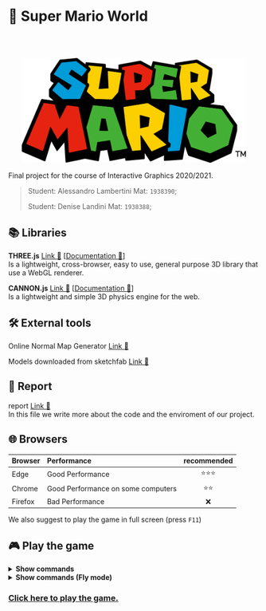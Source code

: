 # 👾 Super Mario World

<br />
<br />
<p align="center">
  <a href="https://github.com/SapienzaInteractiveGraphicsCourse/final-project-la_dl-team">
    <img alt="SuperMario" title="SuperMario" src="./resources/images/SM.png" width="450">
  </a>
</p>

Final project for the course of Interactive Graphics 2020/2021.

>Student: Alessandro Lambertini Mat: `1938390`;
>
>Student: Denise Landini Mat: `1938388`;

## 📚 Libraries

**THREE.js** [Link 🔗](https://threejs.org/) [[Documentation 🔗](https://threejs.org/docs/)]
<br />
Is a lightweight, cross-browser, easy to use, general purpose 3D library that use a WebGL renderer.

**CANNON.js** [Link 🔗](https://schteppe.github.io/cannon.js/) [[Documentation 🔗](https://schteppe.github.io/cannon.js/docs/)]
<br />
Is a lightweight and simple 3D physics engine for the web.

## 🛠️ External tools

Online Normal Map Generator [Link 🔗](https://cpetry.github.io/NormalMap-Online/)

Models downloaded from sketchfab [Link 🔗](https://sketchfab.com/)

## 📜 Report

 report [Link 🔗](./Report.pdf)
 <br />
 In this file we write more about the code and the enviroment of our project.

## 🌐 Browsers

|Browser|Performance|recommended|
|:---|:---|:---:|
|Edge|Good Performance|⭐⭐⭐|
|Chrome|Good Performance on some computers|⭐⭐|
|Firefox|Bad Performance|❌|

We also suggest to play the game in full screen (press `F11`)

## 🎮 Play the game

<details><summary><b>Show commands</b></summary>

- `W` `A` `S` `D`: directional movement
- `SPACE`: jump
- `SHIFT`: run
- `Mouse`: move the camera
- `ESC`: pause

</details>

<details><summary><b>Show commands (Fly mode)</b></summary>

- `W` `A` `S` `D`: directional movement
- `SPACE`: go up
- `SHIFT`: go down
- `Mouse`: move the camera
- `ESC`: pause

</details>

### [Click here to play the game.](https://sapienzainteractivegraphicscourse.github.io/final-project-la_dl-team/)
